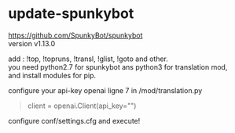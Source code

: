# update-spunkybot
https://github.com/SpunkyBot/spunkybot  
version v1.13.0

add : !top, !topruns, !transl, !glist, !goto and other.  
you need python2.7 for spunkybot ans python3 for translation mod,  
and install modules for pip. 

configure your api-key openai ligne 7 in /mod/translation.py 
 >client = openai.Client(api_key="")

configure conf/settings.cfg and execute! 

